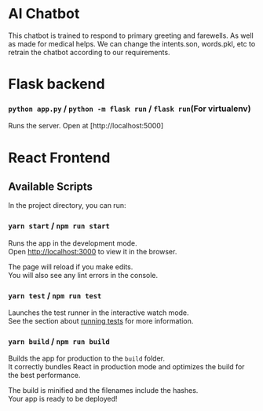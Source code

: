 # AI Chatbot

This chatbot is trained to respond to primary greeting and farewells. As well as made for medical helps. We can change the intents.son, words.pkl, etc to retrain the chatbot according to our requirements.

# Flask backend

### `python app.py` / `python -m flask run` / `flask run`(For virtualenv)

Runs the server.
Open at [http://localhost:5000]

# React Frontend

## Available Scripts

In the project directory, you can run:

### `yarn start` / `npm run start`

Runs the app in the development mode.\
Open [http://localhost:3000](http://localhost:3000) to view it in the browser.

The page will reload if you make edits.\
You will also see any lint errors in the console.

### `yarn test` / `npm run test`

Launches the test runner in the interactive watch mode.\
See the section about [running tests](https://facebook.github.io/create-react-app/docs/running-tests) for more information.

### `yarn build` / `npm run build`

Builds the app for production to the `build` folder.\
It correctly bundles React in production mode and optimizes the build for the best performance.

The build is minified and the filenames include the hashes.\
Your app is ready to be deployed!

